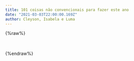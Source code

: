 ```yaml
---
title: 101 coisas não convencionais para fazer este ano
date: "2021-03-03T22:00:00.169Z"
author: Cleyson, Isabela e Luma
---
```


{%raw%}
<style>
#atividades {
  display: flex;
  flex-wrap: wrap;
}
#atividades > div {
  background-color: #eaeaea;
  padding: 10px;
  margin: 4px;
  display: flex;
  cursor: pointer;
  border-radius: 2px;
  display: flex;
  flex: 1;
  min-width: 47%;
}
#atividades span {
  margin-left: 10px;
  font-size: 18px;
  font-weight: bold;
  flex: 1;
}
#atividades > div > div {
  background-color: white;
  height: 22px;
  width: 22px;
  color: #2bbc8a;
  padding: 0 6px;
  font-weight: bold;
  margin-top: 5px;
  border-radius: 2px;
}

#atividades > div[selected="true"] {
  background-color: #2bbc8a;
  color: white;
}

#resultado {
  display: flex;
  justify-content: center;
  margin-top: 20px;
  width: 100%;
  text-align: center;
}

#resultado > span {
  font-size: 22px;
  font-weight: bold;
}

@media (max-width: 600px)
{
  #atividades > div {
    min-width: 100%;
  }
}
</style>

<div id="atividades"></div>
<div id="resultado"></div>

<script>
const atividades = [
  '💻 Decorar um computador com o tema “pôneis no México”',
  '🐧 Gravar o nome de todas as espécies de pinguim',
  '🎥 Regravar o filme De Volta Para O Futuro reduzido para 15 minutos',
  '🚰 Criar um monólogo dramático sobre uma pia de cozinha',
  '🧵 Costurar um figurino baseado na moda japonesa de 1940',
  '🧊 Fazer um picolé com 3 ingredientes aleatórios na cozinha',
  '🥚 Colocar 10 easter eggs relacionados a sua vida espalhados por algum cômodo',
  '🌠 Desenhar uma linha que conte o tempo de uma forma inédita',
  '🧲 Criar seu próprio ímã de geladeira',
  '🦎 Fazer uma lagartixa de argila',
  '🛏️ Construir um forte de almofadas e nomeá-lo com algum trocadilho a partir do nome de uma civilização, império ou cidade antiga',
  '🧮 Criar um problema matemático que vá além das 4 operações básicas de matemática e que o resultado seja 3',
  '✍️ Escrever um conto incluíndo o último sonho que você teve',
  '🍲 Crie uma receita apenas com ingredientes que começam com a letra “L”',
  '🥿 Tirar uma foto conceitual utilizando um pote, um fundo colorido e um chinelo',
  '🤖 Interpretar por 5 minutos um robô discutindo a lógica por trás de um hambúrguer',
  '👒 Fazer um chapéu estiloso para o seu dedão',
  '📰 Fazer uma saia usando jornal ou revista',
  '💬 Escolher 3 palavras aleatórias do dicionário e criar uma frase com elas',
  '🎪 Criar um look inspirado em um circo e tire uma foto com uma pose inspirada no mesmo',
  '🧦 Fazer uma apresentação em estilo Powerpoint das vantagens de dormir sem meias',
  '🍿 Assistir um filme que contenha a palavra “bateria” no título',
  '🎸 Pensar em um Top 5 motivos para continuar tocando Legião Urbana no violão, mesmo sendo as mesmas músicas de sempre',
  '🎼 Criar um pout pourri com 5 músicas de gêneros totalmente diferentes ou com significados totalmente diferentes',
  '🎞️ Escrever uma crítica do filme citado acima se passando por uma criança de 6 anos',
  '😬 Usar um delineador para tatuar na sua bochecha algo que você tatuaria se estivesse na prisão',
  '🎠 Dar um nome muito legal para o pônei imaginário do seu amigo imaginário',
  '🖊️ Escrever um poema onde cada frase começa com cada letra do seu nome completo',
  '🎁 Fazer uma doação para alguma instituição de caridade, porque é sempre importante fazer isso',
  '🗿 Recriar um monumento ou algum lugar famoso na sua casa e agir como se estivesse lá',
  '✉️ Criar o seu próprio selo de aprovação (com uma foto sua e tudo)',
  '🎲 Desenvolver um jogo de tabuleiro a partir de um filme que você gosta muito',
  '✒️ Fazer uma mistura de tintas, formando a sua própria cor e dando o nome que você quiser pra ela',
  '🧹 Criar um grito de torcida para um time de quadribol que tem como mascote um ornitorrinco',
  '🐬 Imaginar a pior ideia para um jogo de RPG contendo golfinhos',
  '🌈 Dar novos nomes para os tons de cor que você está vestindo',
  '🥂 Tocar uma música com copos de vidro',
  '💬 Criar um personagem de história em quadrinho',
  '🩳 Usar um pijama combinando com alguém',
  '😱 Dar berros de mariachi pela janela',
  '🤗 Expressar o máximo que puder uma expressão/sentimento que você não está acostumado',
  '👩‍🎤 Criar um personagem com uma história elaborada para caso você precise se disfarçar algum dia',
  '🧶 Fazer um pote de crochê',
  '👱 Fazer um moicano com gel',
  '🌶️ Fazer uma receita típica de um país vizinho ao seu',
  '🙃 Fazer um elogio para um estranho',
  '🥔 Aprender a falar: “Ei, essa batata é minha!” em 4 línguas diferentes',
  '🖼️ Recriar um quadro renascentista com a sua refeição',
  '🏺 Criar um produto inútil da junção de outros dois objetos existentes e nomear ele',
  '🛰️ Editar uma foto sua no espaço, com o Keanu Reeves do seu lado',
  '🎤 Criar um acessório que só a Lady Gaga usaria',
  '🩸 Doar sangue e saber qual seu tipo sanguíneo',
  '🎞️ Assistir a série ou filme mais popular do ano que você nasceu',
  '🎵 Criar a letra de um samba sobre o que você comeu no almoço',
  '🎶 Aprender a cantar a sua música favorita da disney em outra língua que não o inglês',
  '🎼 Escrever um conto em que a sua música favorita se encaixaria muito bem',
  '🩲 Criar a logo da pior ideia de marca possível',
  '🎎 Fazer um teatro de fantoches com as suas meias',
  '🖍️ Customizar uma peça de roupa com giz de cera',
  '✍️ Fazer um poema utilizando apenas nomes de músicas',
  '🗽 Criar uma coleção de estátuas utilizando materiais alternativos e adicionando um comentário para cada',
  '🎩 Ficar na posição do elefantinho por 15 segundos equilibrando um chapéu na sua bunda',
  '📰 Fazer uma série de notícias rápidas sobre alguns acontecimentos esquisitos de uma cidade fictícia',
  '🧼 Passar sabão no chão e fingir ser um patinador (lembre de usar equipamentos de segurança)',
  '🗺️ Desenhar um mapa do tesouro com lugares fictícios e obstáculos',
  '♋ Inventar um novo signo e decidir quais as sortes do dia, como um horóscopo',
  '🎄 Criar seu próprio feriado e o motivo por trás',
  '🛑 Criar a pior placa de trânsito possível',
  '👨‍🌾 Inventar um fato sobre a festa junina que todos deveriam saber',
  '🦸 Inventar uma rotina matinal para um super herói em decadência',
  '💃 Criar line up de um evento que você participaria',
  '📹 Criar um comercial para o seu produto inútil',
  '🎶 Criar um Jingle para uma marca de cadeiras de escritório que não giram',
  '💃 Criar uma coreografia que com certeza seria utilizada no Just Dance',
  '📰 Criar uma folha de revista com as fofocas da casa ou uma de jornal com as notícias',
  '🍂 Elaborar a pior ideia para um aplicativo relacionado de alguma forma a folhas secas',
  '📘 Desenhar um livro que com certeza seria escolhido pela capa',
  '📚 Doar um livro e escreva uma dedicatória que deixará o próximo dono confuso',
  '🎨 Fazer uma releitura de uma pintura renascentista como se fosse no fundo do mar',
  '🎲 Escrever as 10 piores ideias de temas para um jogo de STOP',
  '⚗️ Criar um feitiço que usaria no dia-a-dia',
  '👺 Criar uma careta inédita e tirar uma foto',
  '🎭 Realizar uma fantasia em grupo totalmente diferente e legal',
  '🎸 Tocar de um jeito diferente no violão a sua música favorita',
  '👐 Aprender uma dança de mãos (não esqueça de alongá-las antes)',
  '📜 Escrever uma possível primeira epopéia da humanidade',
  '👩‍⚕️ Desenhar um raio X de seus pés como se você soubesse como são por dentro',
  '🎮 Usar seus dons artísticos para customizar um controle remoto',
  '🚪 Desenhar uma dobradiça na parte de dentro do seu cotovelo e quando for esticar o braço, fazer um barulho de porta rangendo',
  '🎞️ Recriar uma cena de um filme preto e branco utilizando cores que provavelmente não são as originais',
  '😨 Criar um nome e um tipo de fobia bizarra',
  '👸🏿 Inventar uma princesa da disney e uma história pra ela',
  '🚴🏾‍♀️ Criar uma competição com regras tão confusas que entendê-las é o primeiro objetivo',
  '🏯 Escrever uma história por trás da oitava maravilha do mundo que ainda não foi descoberta',
  '👽 Escolher a música de uma caixinha de música que seria um presente para alienígenas',
  '🎢 Elaborar um brinquedo de parque de diversões que ninguém gostaria de ir',
  '🧱 Desenhar um labirinto em algum móvel da sua casa',
  '🦸🏿‍♂️ Imaginar o pior super poder para um super herói',
  '👀 Dar vida a algum objeto desenhando olhos nele',
  '🪐 Desenhar um sol com seus planetas antropomorfizados',
  '✔️ Criar sua lista de 101 coisas não convencionais para fazer',
];

let selectedItems = [];

const STORAGE_HASH = 'selected-items';

function select(index) {
  if (selectedItems.includes(index)) {
    selectedItems = selectedItems.filter(i => i !== index);
  } else {
    selectedItems.push(index);
  }
  saveSelectedItems();
  renderAtividades();
}

function renderAtividades() {
  const parent = document.getElementById('atividades');
  parent.innerHTML = '';
  atividades.forEach((atividade, index) => {
    const selected = selectedItems.includes(index);
    const atividadeHtml = `<div selected="${(selected ? 'true': 'false')}" onclick="select(${index})"><div class="checkbox">${(selected ? '✓': '')}</div><span>${atividade}</span></div>`;
    parent.innerHTML += atividadeHtml;
  });
  const resultado = document.getElementById('resultado');
  resultado.innerHTML = `<span>Você concluiu ${selectedItems.length} de ${atividades.length} atividades</span>`;
}

function loadSelectedItems() {
  selectedItems = JSON.parse(localStorage.getItem(STORAGE_HASH)) || [];
}

function saveSelectedItems() {
  const selectedString = JSON.stringify(selectedItems);
  localStorage.setItem(STORAGE_HASH, selectedString);
}

function render() {
  loadSelectedItems();
  renderAtividades();
}

render();
</script>

{%endraw%}